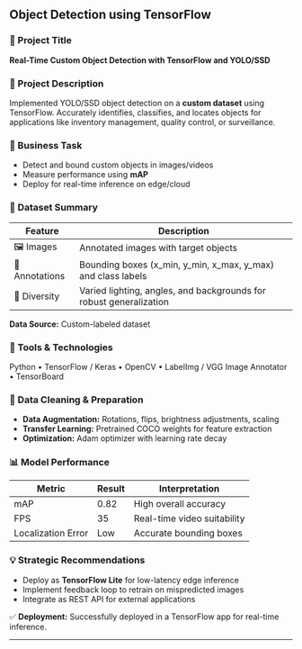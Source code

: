 ## Object Detection using TensorFlow

### 🧠 Project Title
**Real-Time Custom Object Detection with TensorFlow and YOLO/SSD**

### 📘 Project Description
Implemented YOLO/SSD object detection on a **custom dataset** using TensorFlow. Accurately identifies, classifies, and locates objects for applications like inventory management, quality control, or surveillance.

### 🎯 Business Task
- Detect and bound custom objects in images/videos  
- Measure performance using **mAP**  
- Deploy for real-time inference on edge/cloud  

### 📁 Dataset Summary

| Feature | Description |
|---------|-------------|
| 🖼 Images | Annotated images with target objects |
| 📝 Annotations | Bounding boxes (x_min, y_min, x_max, y_max) and class labels |
| 🌈 Diversity | Varied lighting, angles, and backgrounds for robust generalization |

**Data Source:** Custom-labeled dataset

### 🧰 Tools & Technologies
Python • TensorFlow / Keras • OpenCV • LabelImg / VGG Image Annotator • TensorBoard

### 🧹 Data Cleaning & Preparation
- **Data Augmentation:** Rotations, flips, brightness adjustments, scaling  
- **Transfer Learning:** Pretrained COCO weights for feature extraction  
- **Optimization:** Adam optimizer with learning rate decay  

### 📊 Model Performance

| Metric | Result | Interpretation |
|--------|--------|----------------|
| mAP | 0.82 | High overall accuracy |
| FPS | 35 | Real-time video suitability |
| Localization Error | Low | Accurate bounding boxes |

### 💡 Strategic Recommendations
- Deploy as **TensorFlow Lite** for low-latency edge inference  
- Implement feedback loop to retrain on mispredicted images  
- Integrate as REST API for external applications  

✅ **Deployment:** Successfully deployed in a TensorFlow app for real-time inference.

---
